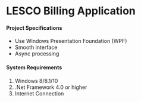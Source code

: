 # LESCO Billing Application

<h4>Project Specifications</h4>
<ul>
<li>Use Windows Presentation Foundation (WPF)</li>
<li>Smooth interface</li>
<li>Async processing</li>
</ul>

<h4>System Requirements</h4>
<ol>
<li>Windows 8/8.1/10</li>
<li>.Net Framework 4.0 or higher</li>
<li>Internet Connection</li>
</ol>

